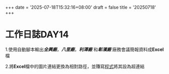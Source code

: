 +++
date = '2025-07-18T15:32:16+08:00'
draft = false
title = '20250718'
+++
# 工作日誌DAY14

<!--more-->

1.使用自動腳本輸出***全興廠***，***八里廠***，***利澤廠*** 和***彰濱廠*** 廠務會議簡報資料成**Excel**檔

2.將**Excel**檔中的圖片連結更換為相對路徑，並賺寫[程式](https://bgb941207.github.io/work-log/post/hyperlink/)將其設為超連結
